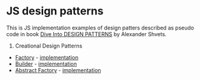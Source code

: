 # JS design patterns

This is JS implementation examples of design patters described as pseudo code in book [Dive Into DESIGN PATTERNS](https://refactoring.guru/design-patterns/book) by Alexander Shvets.

1. Creational Design Patterns
  * [Factory](https://refactoring.guru/design-patterns/factory-method) - [implementation](factory/index.js)
  * [Builder](https://refactoring.guru/design-patterns/builder) - [implementation](builder/index.js)
  * [Abstract Factory](https://refactoring.guru/design-patterns/abstract-factory) - [implementation](abstract-factory/index.js)
